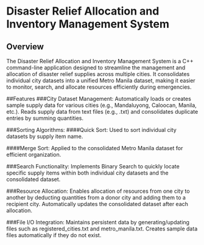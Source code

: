 # Disaster Relief Allocation and Inventory Management System
## Overview
The Disaster Relief Allocation and Inventory Management System is a C++ command-line application designed to streamline the management and allocation of disaster relief supplies across multiple cities. It consolidates individual city datasets into a unified Metro Manila dataset, making it easier to monitor, search, and allocate resources efficiently during emergencies.

##Features
###City Dataset Management:
Automatically loads or creates sample supply data for various cities (e.g., Mandaluyong, Caloocan, Manila, etc.).
Reads supply data from text files (e.g., <city>.txt) and consolidates duplicate entries by summing quantities.

###Sorting Algorithms:
####Quick Sort: Used to sort individual city datasets by supply item name.

####Merge Sort: Applied to the consolidated Metro Manila dataset for efficient organization.

###Search Functionality:
Implements Binary Search to quickly locate specific supply items within both individual city datasets and the consolidated dataset.

###Resource Allocation:
Enables allocation of resources from one city to another by deducting quantities from a donor city and adding them to a recipient city.
Automatically updates the consolidated dataset after each allocation.

###File I/O Integration:
Maintains persistent data by generating/updating files such as registered_cities.txt and metro_manila.txt.
Creates sample data files automatically if they do not exist.
